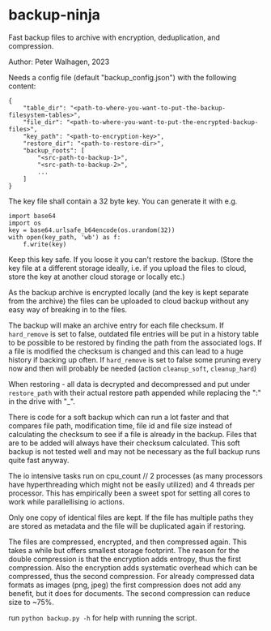 # backup-ninja
Fast backup files to archive with encryption, deduplication, and compression.

Author: Peter Walhagen, 2023

Needs a config file (default "backup_config.json") with the following content:
```
{
    "table_dir": "<path-to-where-you-want-to-put-the-backup-filesystem-tables>",
    "file_dir": "<path-to-where-you-want-to-put-the-encrypted-backup-files>",
    "key_path": "<path-to-encryption-key>",
    "restore_dir": "<path-to-restore-dir>",
    "backup_roots": [
        "<src-path-to-backup-1>",
        "<src-path-to-backup-2>",
        ...
    ]
}
```
The key file shall contain a 32 byte key. You can generate it with e.g. 
```
import base64
import os
key = base64.urlsafe_b64encode(os.urandom(32))
with open(key_path, 'wb') as f:
    f.write(key)
```
Keep this key safe. If you loose it you can't restore the backup.
(Store the key file at a different storage ideally, i.e. if you upload the files to cloud, store the key at another cloud storage or locally etc.)

As the backup archive is encrypted locally (and the key is kept separate from the archive) the files can be uploaded to cloud backup without any easy way of breaking in to the files.


The backup will make an archive entry for each file checksum. If `hard_remove` is set to false, outdated file entries will be put in a history table to be possible to be restored by finding the path from the associated logs. If a file is modified the checksum is changed and this can lead to a huge history if backing up often. If `hard_remove` is set to false some pruning every now and then will probably be needed (action `cleanup_soft`, `cleanup_hard`)

When restoring - all data is decrypted and decompressed and put under `restore_path` with their actual restore path appended while replacing the ":" in the drive with "_".


There is code for a soft backup which can run a lot faster and that compares file path, modification time, file id and file size instead of calculating the checksum to see if a file is already in the backup. Files that are to be added will always have their checksum calculated. This soft backup is not tested well and may not be necessary as the full backup runs quite fast anyway.

The io intensive tasks run on cpu_count // 2 processes (as many processors have hyperthreading which might not be easily utilized) and 4 threads per processor. This has empirically been a sweet spot for setting all cores to work while parallellising io actions.

Only one copy of identical files are kept. If the file has multiple paths they are stored as metadata and the file will be duplicated again if restoring. 

The files are compressed, encrypted, and then compressed again. This takes a while but offers smallest storage footprint. The reason for the double compression is that the encryption adds entropy, thus the first compression. Also the encryption adds systematic overhead which can be compressed, thus the second compression. For already compressed data formats as images (png, jpeg) the first compression does not add any benefit, but it does for documents. The second compression can reduce size to ~75%.


run `python backup.py -h` for help with running the script.


